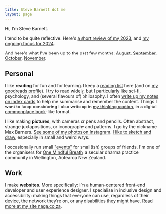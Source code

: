 ```yaml
---
title: Steve Barnett dot me
layout: page
---
```


Hi, I’m Steve Barnett.

I tend to be quite reflective. Here's [a short review of my 2023](/review/2023/), and [my ongoing focus for 2024](/themes/2024).

And here's what I've been up to the past few months: [August](/2024/08/), [September](/2024/09/), [October](/2024/10/), [November](/2024/11/).

## Personal

I like **reading** for fun and for learning. I keep a [reading list](/reading/) here (and on [my goodreads profile](https://www.goodreads.com/max_barners)). I try to read widely, but I particularly like sci-fi, psychology, and (several flavours of) philosophy. I often [write up my notes on index cards](/notes/) to help me summarise and remember the content. Things I want to keep considering I also write up in [my thinking section](/thinking/), in a digital [commonplace book](https://en.wikipedia.org/wiki/Commonplace_book)-like format.

I like making **pictures**, with cameras or pens and pencils. Often abstract, strange juxtapositions, or iconography and patterns. I go by the nickname Max Barners. [See some of my photos on Instagram](https://www.instagram.com/maxbarners/). [I like to sketch and draw](/art/), especially in small and weird ways.

I occasionally run small ["events"](/eventing/) for small(ish) groups of friends. I'm one of the organisers for [One Mindful Breath](https://www.onemindfulbreath.org.nz/), a secular dharma practice community in Wellington, Aotearoa New Zealand.
  
## Work

I make **websites**. More specifically: I’m a human-centered front-end developer and user experience designer. I specialise in inclusive design and accessibility: making things that everyone can use, regardless of their device, the network they’re on, or any disabilities they might have. [Read more at my site naga.co.za](https://naga.co.za/).